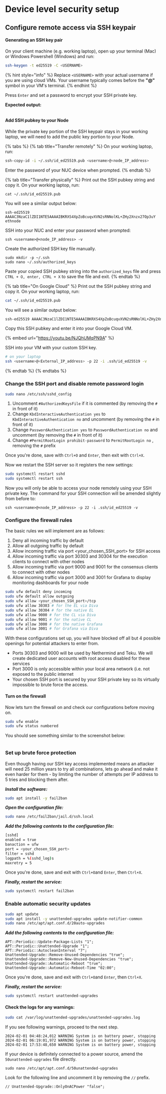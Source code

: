 # Device level security setup

## Configure remote access via SSH keypair

#### Generating an SSH key pair

On your client machine (e.g. working laptop), open up your terminal (Mac) or Windows Powershell (Windows) and run:

```sh
ssh-keygen -t ed25519 -C <USERNAME>
```

{% hint style="info" %}
Replace `<USERNAME>` with your actual username if you are using cloud VMs. Your username typically comes before the **"@"** symbol in your VM's terminal.
{% endhint %}

Press `Enter` and set a password to encrypt your SSH private key.

**Expected output:**

<figure><img src="../.gitbook/assets/image (105).png" alt=""><figcaption></figcaption></figure>

#### Add SSH pubkey to your Node

While the private key portion of the SSH keypair stays in your working laptop, we will need to add the public key portion to your Node.

{% tabs %}
{% tab title="Transfer remotely" %}
On your working laptop, run:

```sh
ssh-copy-id -i ~/.ssh/id_ed25519.pub <username>@<node_IP_address>
```

Enter the password of your NUC device when prompted.
{% endtab %}

{% tab title="Transfer physically" %}
Print out the SSH pubkey string and copy it. On your working laptop, run:

```
cat ~/.ssh/id_ed25519.pub
```

You will see a similar output below:

```
ssh-ed25519 AAAAC3NzaC1lZDI1NTE5AAAAIBKRXS4XpZoBcuqvXVN2sRNNolKL+ZHy2Xnzx27Op3uY ethnode
```

SSH into your NUC and enter your password when prompted:

```
ssh <username>@<node_IP_address> -v
```

Create the authorized SSH key file manually.

```
sudo mkdir -p ~/.ssh
sudo nano ~/.ssh/authorized_keys
```

Paste your copied SSH pubkey string into the `authorized_keys` file and press `CTRL + O, enter, CTRL + X`  to save the file and exit.
{% endtab %}

{% tab title="On Google Cloud" %}
Print out the SSH pubkey string and copy it. On your working laptop, run:

```sh
cat ~/.ssh/id_ed25519.pub
```

You will see a similar output below:

```sh
ssh-ed25519 AAAAC3NzaC1lZDI1NTE5AAAAIBKRXS4XpZoBcuqvXVN2sRNNolKL+ZHy2Xnzx27Op3uY sam
```

Copy this SSH pubkey and enter it into your Google Cloud VM.

{% embed url="https://youtu.be/NJQhUMqPN9A" %}

SSH into your VM with your custom SSH key.

```sh
# on your laptop
ssh <username>@<External_IP_address> -p 22 -i .ssh/id_ed25519 -v
```
{% endtab %}
{% endtabs %}

### Change the SSH port and disable remote password login

```bash
sudo nano /etc/ssh/sshd_config
```

1. Uncomment `#AuthorizedKeysFile` if it is commented (by removing the `#` in front of it)
2. Change `KbdInteractiveAuthentication yes` to `KbdInteractiveAuthentication no` and uncomment (by removing the `#` in front of it)
3. Change `PasswordAuthentication yes` to `PasswordAuthentication no` and uncomment (by removing the `#` in front of it)
4. Change `#PermitRootLogin prohibit-password` to `PermitRootLogin no` , removing the `#` prefix

Once you're done, save with `Ctrl+O` and `Enter`, then exit with `Ctrl+X`.

Now we restart the SSH server so it registers the new settings:

```bash
sudo systemctl restart sshd
sudo systemctl restart ssh
```

Now you will only be able to access your node remotely using your SSH private key. The command for your SSH connection will be amended slightly from before to:

```
ssh <username>@<node_IP_address> -p 22 -i .ssh/id_ed25519 -v
```

### Configure the firewall rules

The basic rules we will implement are as follows:

1. Deny all incoming traffic by default
2. Allow all outgoing traffic by default
3. Allow incoming traffic via port \<your\_chosen\_SSH\_port> for SSH access
4. Allow incoming traffic via port 30303 and 30304 for the execution clients to connect with other nodes
5. Allow incoming traffic via port 9000 and 9001 for the consensus clients to connect with other nodes
6. Allow incoming traffic via port 3000 and 3001 for Grafana to display monitoring dashboards for your node

```bash
sudo ufw default deny incoming
sudo ufw default allow outgoing
sudo ufw allow <your_chosen_SSH_port>/tcp
sudo ufw allow 30303 # for the EL via Diva
sudo ufw allow 30304 # for the native EL 
sudo ufw allow 9000 # for the CL via Diva
sudo ufw allow 9001 # for the native CL
sudo ufw allow 3000 # for the native Grafana
sudo ufw allow 3001 # for Grafana via Diva
```

With these configurations set up, you will have blocked off all but 4 possible openings for potential attackers to enter from.&#x20;

* Ports 30303 and 9000 will be used by Nethermind and Teku. We will create dedicated user accounts with root access disabled for these services
* Port 3000 is only accessible within your local area network (i.e. not exposed to the public internet
* Your chosen SSH port is secured by your SSH private key so its virtually impossible to brute force the access.

#### Turn on the firewall

Now lets turn the firewall on and check our configurations before moving on.

```bash
sudo ufw enable
sudo ufw status numbered
```

You should see something similar to the screenshot below:

<figure><img src="../.gitbook/assets/Screenshot 2023-08-09 at 3.31.44 PM.png" alt=""><figcaption></figcaption></figure>

### **Set up brute force protection**

Even though having our SSH key access implemented means an attacker will need 25 million years to try all combinations, lets go ahead and make it even harder for them - by limiting the number of attempts per IP address to 5 tries and blocking them after.

_**Install the software:**_

```bash
sudo apt install -y fail2ban
```

_**Open the configuration file:**_

```bash
sudo nano /etc/fail2ban/jail.d/ssh.local
```

_**Add the following contents to the configuration file:**_

```bash
[sshd]
enabled = true
banaction = ufw
port = <your_chosen_SSH_port>
filter = sshd
logpath = %(sshd_log)s
maxretry = 5
```

Once you're done, save and exit with `Ctrl+O`and `Enter`, then `Ctrl+X`.

_**Finally, restart the service:**_

```bash
sudo systemctl restart fail2ban
```

### Enable automatic security updates

```bash
sudo apt update
sudo apt install -y unattended-upgrades update-notifier-common
sudo nano /etc/apt/apt.conf.d/20auto-upgrades
```

_**Add the following contents to the configuration file:**_

```
APT::Periodic::Update-Package-Lists "1";
APT::Periodic::Unattended-Upgrade "1";
APT::Periodic::AutocleanInterval "7";
Unattended-Upgrade::Remove-Unused-Dependencies "true";
Unattended-Upgrade::Remove-New-Unused-Dependencies "true";
Unattended-Upgrade::Automatic-Reboot "true";
Unattended-Upgrade::Automatic-Reboot-Time "02:00";
```

Once you're done, save and exit with `Ctrl+O`and `Enter`, then `Ctrl+X`.

_**Finally, restart the service:**_

```bash
sudo systemctl restart unattended-upgrades
```

#### Check the logs for any warnings:

```sh
sudo cat /var/log/unattended-upgrades/unattended-upgrades.log
```

If you see following warnings, proceed to the next step.

```
2024-02-01 04:48:24,012 WARNING System is on battery power, stopping
2024-02-01 06:19:01,972 WARNING System is on battery power, stopping
2024-02-01 17:53:48,650 WARNING System is on battery power, stopping
```

If your device is definitely connected to a power source, amend the `50unattended-upgrades` file directly.

```
sudo nano /etc/apt/apt.conf.d/50unattended-upgrades
```

Look for the following line and uncomment it by removing the `//` prefix.

```
// Unattended-Upgrade::OnlyOnACPower "false";
```
